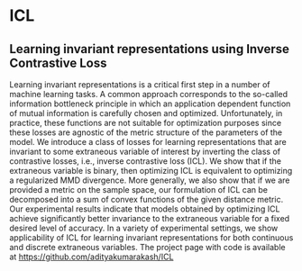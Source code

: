 # ICL
## Learning invariant representations using Inverse Contrastive Loss
Learning invariant representations is a critical first step in a number of machine learning tasks. A common approach
corresponds to the so-called information bottleneck principle
in which an application dependent function of mutual information is carefully chosen and optimized. Unfortunately, in
practice, these functions are not suitable for optimization purposes since these losses are agnostic of the metric structure of
the parameters of the model. We introduce a class of losses for
learning representations that are invariant to some extraneous
variable of interest by inverting the class of contrastive losses,
i.e., inverse contrastive loss (ICL). We show that if the extraneous variable is binary, then optimizing ICL is equivalent to
optimizing a regularized MMD divergence. More generally,
we also show that if we are provided a metric on the sample
space, our formulation of ICL can be decomposed into a sum
of convex functions of the given distance metric. Our experimental results indicate that models obtained by optimizing
ICL achieve significantly better invariance to the extraneous
variable for a fixed desired level of accuracy. In a variety of
experimental settings, we show applicability of ICL for learning invariant representations for both continuous and discrete
extraneous variables. The project page with code is available
at https://github.com/adityakumarakash/ICL
